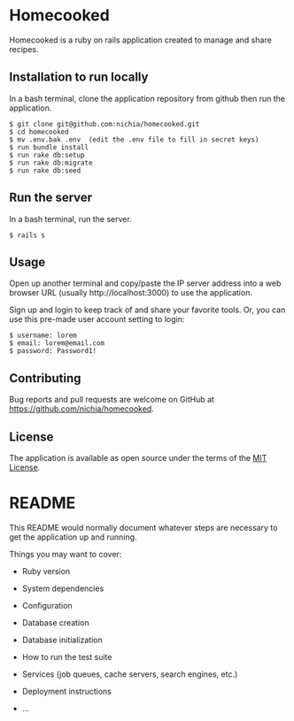 # Homecooked
Homecooked is a ruby on rails application created to manage and share recipes.

## Installation to run locally
In a bash terminal, clone the application repository from github then run the application.

    $ git clone git@github.com:nichia/homecooked.git
    $ cd homecooked
    $ mv .env.bak .env  (edit the .env file to fill in secret keys)
    $ run bundle install
    $ run rake db:setup
    $ run rake db:migrate
    $ run rake db:seed

## Run the server
In a bash terminal, run the server.

    $ rails s

## Usage
Open up another terminal and copy/paste the IP server address into a web browser URL (usually http://localhost:3000) to use the application.

Sign up and login to keep track of and share your favorite tools. Or, you can use this pre-made user account setting to login:

    $ username: lorem
    $ email: lorem@email.com
    $ password: Password1!

## Contributing
Bug reports and pull requests are welcome on GitHub at https://github.com/nichia/homecooked.

## License
The application is available as open source under the terms of the [MIT License](https://opensource.org/licenses/MIT).

# README

This README would normally document whatever steps are necessary to get the
application up and running.

Things you may want to cover:

* Ruby version

* System dependencies

* Configuration

* Database creation

* Database initialization

* How to run the test suite

* Services (job queues, cache servers, search engines, etc.)

* Deployment instructions

* ...

